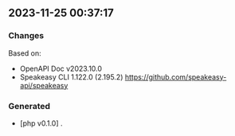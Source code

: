 

## 2023-11-25 00:37:17
### Changes
Based on:
- OpenAPI Doc v2023.10.0 
- Speakeasy CLI 1.122.0 (2.195.2) https://github.com/speakeasy-api/speakeasy
### Generated
- [php v0.1.0] .